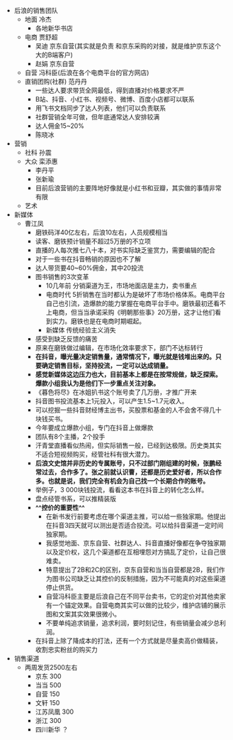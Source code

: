 - 后浪的销售团队
    - 地面 冷杰
        - 各地新华书店
    - 电商 贾舒超
        - 吴迪  京东自营(其实就是负责 和京东采购的对接，就是维护京东这个大的B端客户)
        - 赵娟  京东自营
    - 自营 冯科臣(后浪在各个电商平台的官方网店)
    - 直销团购(社群) 范丹丹
        - 一些达人要求带货全网最低，得到直播对价格要求不严
        - B站、抖音、小红书、视频号、微博、百度小店都可以联系
        - 用飞书文档同步了达人列表，他们可以负责联系
        - 社群营销全年可做，但年底通常达人安排较满
        - 达人佣金15~20%
        - 陈晓冰
- 营销
    - 社科 孙震
    - 大众 栾添惠
        - 李丹平
        - 张新瑜
        - 目前后浪营销的主要阵地好像就是小红书和豆瓣，其实做的事情非常有限
    - 艺术
- 新媒体
    - 曹江凤
        - 磨铁码洋40亿左右，后浪10左右，人员规模相当
        - 读客、磨铁预计销量不超过5万册的不立项
        - 直播的人每次推七八十本，对书实际缺乏鉴赏力，需要编辑的配合
        - 对于一些书在抖音畅销的原因也不了解
        - 达人带货要40~60%佣金，其中20投流
        - 图书销售的3次变革
            - 10几年前 分销渠道为王，市场地面店是主力，卖书重点
            - 电商时代 5折销售在当时都认为是破坏了市场价格体系。电商平台自己也引流，造爆款的能力掌握在电商平台手中。磨铁最初还看不上电商，但当当承诺采购《明朝那些事》20万册，这才让他们看到实力。磨铁也是在电商时期崛起。
            - 新媒体  传统经验主义消失
        - 感受到缺乏反馈的痛苦
        - 原来在磨铁做过编辑，在市场化效率要求下，部门不达标转行
        - **在抖音，曝光量决定销售量，通常情况下，曝光就是钱堆出来的。只要确定销售目标，坚持投流，一定可以达成销量。**
        - **感觉新媒体这边压力也大，目前基本上都是在按常规做，缺乏探索。爆款小组我认为是他们下一步重点关注对象。**
        - 《暮色将尽》在冰姐扒书这个账号卖了几万册，才推广开来
        - 抖音图书投流基本上1元投入，可以产生1.5~1.7元收入。
        - 可以挖掘一些抖音财经博主出书，买股票和基金的人不会舍不得几十块钱买书。
        - 今年要成立爆款小组，专门在抖音上做爆款
        - 团队有8个主播，2个投手
        - 汗青堂直播看似热闹，但实际销售一般，已经到达极限。历史类其实不适合短视频购买，经管社科有很大潜力。
        - **后浪文史馆并非历史的专属账号，只不过部门刚组建的时候，张鹏经常过去，合作多了。张之前就认识曹，还都是历史爱好者，所以合作多。也就是说，我们完全有机会为自己找一个长期合作的账号。**
        - 举例子，3 000块钱投流，看看这本书在抖音上的转化怎么样。
        - 盘点经管书系，可以推精装版
        - **^^控价的重要性^^**
            - 在新书发行前要考虑在哪个渠道主推，可以给一些独家期。他提出在抖音3四天就可以测出是否适合投流。可以给抖音渠道一定时间独家期。
            - 我感觉地面、京东自营、社群达人、抖音直播好像都在争夺独家期以及定价权，这几个渠道都在互相埋怨对方搞乱了定价，让自己很难卖。
            - 特意提出了2B和2C的区别，京东自营和当当自营都是2B，我们作为图书公司缺乏让其控价的反制措施，因为不可能真的对这些渠道停止供货。
            - 自营冯科臣主要是后浪自己在不同平台卖书，它的定价对其他卖家有一个锚定效果。自营电商其实可以做的比较少，维护店铺的展示图和文案其实效果很微小。
            - 不要单纯追求销量，追求利润，要时刻记住，有些销量会减少总利润。
        - 在抖音上除了降成本的打法，还有一个方式就是尽量卖高价做精装，收割忠实粉丝的购买力
- 销售渠道
    - 两周发货2500左右
        - 京东  300
        - 当当 500
        - 自营 150
        - 文轩 150
        - 江苏凤凰 300
        - 浙江 300 
        - 四川新华 ？

